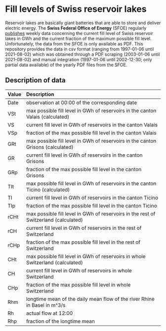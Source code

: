 # Fill levels of Swiss reservoir lakes

Reservoir lakes are basically giant batteries that are able to store and deliver electric energy. The **Swiss Federal Office of Energy** (SFOE) regularly [publishes](https://www.bfe.admin.ch/bfe/en/home/supply/statistics-and-geodata/energy-statistics/electricity-statistics.html) weekly data concerning the current fill level of Swiss reservoir lakes in GWh and the current fraction of the maximum possible fill level. Unfortunately, the data from the SFOE is only available as PDF. This repository provides the data in csv format (ranging from 1997-01-06 until 2021-08-02) which was obtained through a PDF scraping (2003-01-06 until 2021-08-02) and manual integration (1997-01-06 until 2002-12-30; only partial data available) of the yearly PDF files from the SFOE.

## Description of data

|Value|Description|
|:---|:---|
|Date|observation at 00:00 of the corresponding date|
|VSt|max possible fill level in GWh of reservoirs in the canton Valais (calculated)|
|VS|current fill level in GWh of reservoirs in the canton Valais|
|VSp|fraction of the max possible fill level in the canton Valais|
|GRt|max possible fill level in GWh of reservoirs in the canton Grisons (calculated)|
|GR|current fill level in GWh of reservoirs in the canton Grisons|
|GRp|fraction of the max possible fill level in the canton Grisons|
|TIt|max possible fill level in GWh of reservoirs in the canton Ticino (calculated)|
|TI|current fill level in GWh of reservoirs in the canton Ticino|
|TIp|fraction of the max possible fill level in the canton Ticino|
|rCHt|max possible fill level in GWh of reservoirs in the rest of Switzerland (calculated)|
|rCH|current fill level in GWh of reservoirs in the rest of Switzerland|
|rCHp|fraction of the max possible fill level in the rest of Switzerland|
|CHt|max possible fill level in GWh of reservoirs in whole Switzerland (calculated)|
|CH|current fill level in GWh of reservoirs in whole Switzerland|
|CHp|fraction of the max possible fill level in whole Switzerland|
|Rhm|longtime mean of the daily mean flow of the river Rhine in Basel in m^3/s|
|Rh|actual flow at 12:00|
|Rhp|fraction of the longtime mean|
